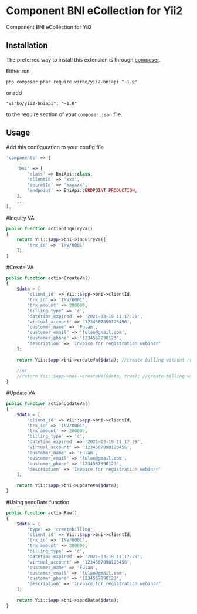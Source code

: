 Component BNI eCollection for Yii2
===========================
Component BNI eCollection for Yii2

Installation
------------

The preferred way to install this extension is through [composer](http://getcomposer.org/download/).

Either run

```
php composer.phar require virbo/yii2-bniapi "~1.0"
```

or add

```
"virbo/yii2-bniapi": "~1.0"
```

to the require section of your `composer.json` file.


Usage
-----
Add this configuration to your config file

```php
'components' => [
    ...
    'bni' => [
        'class' => BniApi::class,
        'clientId' => 'xxx',
        'secretId' => 'xxxxxx',
        'endpoint' => BniApi::ENDPOINT_PRODUCTION,
    ],
    ...
],
```

#Inquiry VA
~~~php
public function actionInquiryVa()
{
    return Yii::$app->bni->inquiryVa([
        'trx_id' => 'INV/0001'
    ]);
}
~~~

#Create VA
~~~php
public function actionCreateVa()
{
    $data = [
        'client_id' => Yii::$app->bni->clientId,
        'trx_id' => 'INV/0001',
        'trx_amount' => 200000,
        'billing_type' => 'c',
        'datetime_expired' => '2021-03-19 11:17:29',
        'virtual_account' => '1234567890123456',
        'customer_name' => 'Fulan',
        'customer_email' => 'fulan@gmail.com',
        'customer_phone' => '1234567890123',
        'description' => 'Invoice for registration webinar'
    ];
    
    return Yii::$app->bni->createVa($data); //create billing without notif sms
    
    //or
    //return Yii::$app->bni->createVa($data, true); //create billing with notif sms
}
~~~

#Update VA
~~~php
public function actionUpdateVa()
{
    $data = [
        'client_id' => Yii::$app->bni->clientId,
        'trx_id' => 'INV/0001',
        'trx_amount' => 200000,
        'billing_type' => 'c',
        'datetime_expired' => '2021-03-19 11:17:29',
        'virtual_account' => '1234567890123456',
        'customer_name' => 'Fulan',
        'customer_email' => 'fulan@gmail.com',
        'customer_phone' => '1234567890123',
        'description' => 'Invoice for registration webinar'
    ];
    
    return Yii::$app->bni->updateVa($data);
}
~~~

#Using sendData function
~~~php
public function actionRaw()
{
    $data = [
        'type' => 'createbilling',
        'client_id' => Yii::$app->bni->clientId,
        'trx_id' => 'INV/0001',
        'trx_amount' => 200000,
        'billing_type' => 'c',
        'datetime_expired' => '2021-03-19 11:17:29',
        'virtual_account' => '1234567890123456',
        'customer_name' => 'Fulan',
        'customer_email' => 'fulan@gmail.com',
        'customer_phone' => '1234567890123',
        'description' => 'Invoice for registration webinar'
    ];
    
    return Yii::$app->bni->sendData($data);
}
~~~